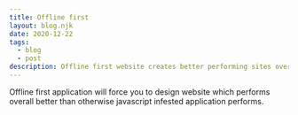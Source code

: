 ```yaml
---
title: Offline first
layout: blog.njk
date: 2020-12-22
tags:
  - blog
  - post
description: Offline first website creates better performing sites overall
---
```


Offline first application will force you to design website which performs overall better than otherwise javascript infested application performs.

